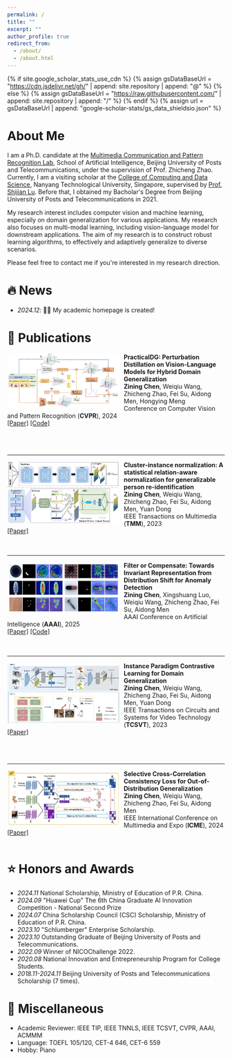 ```yaml
---
permalink: /
title: ""
excerpt: ""
author_profile: true
redirect_from: 
  - /about/
  - /about.html
---
```


{% if site.google_scholar_stats_use_cdn %}
{% assign gsDataBaseUrl = "https://cdn.jsdelivr.net/gh/" | append: site.repository | append: "@" %}
{% else %}
{% assign gsDataBaseUrl = "https://raw.githubusercontent.com/" | append: site.repository | append: "/" %}
{% endif %}
{% assign url = gsDataBaseUrl | append: "google-scholar-stats/gs_data_shieldsio.json" %}

<span class='anchor' id='about-me'></span>

# About Me

I am a Ph.D. candidate at the [Multimedia Communication and Pattern Recognition Lab](https://mcprl.com/), School of Artificial Intelligence, Beijing University of Posts and Telecommunications, under the supervision of Prof. Zhicheng Zhao. Currently, I am a visiting scholar at the [College of Computing and Data Science](https://www.ntu.edu.sg/computing), Nanyang Technological University, Singapore, supervised by [Prof. Shijian Lu](https://personal.ntu.edu.sg/shijian.lu/). Before that, I obtained my Bacholar's Degree from Beijing University of Posts and Telecommunications in 2021.

My research interest includes computer vision and machine learning, especially on domain generalization for various applications. My research also focuses on multi-modal learning, including vision-language model for downstream applications. The aim of my research is to construct robust learning algorithms, to effectively and adaptively generalize to diverse scenarios.

Please feel free to contact me if you're interested in my research direction.



# 🔥 News 
- *2024.12*: 🎉🎉 My academic homepage is created!



# 📝 Publications 
<img src="../images/cvpr.jpg" width="260" height="auto" alt="" align="left" style="padding-right: 10px;">

**PracticalDG: Perturbation Distillation on Vision-Language Models for Hybrid Domain Generalization**<br>
**Zining Chen**, Weiqiu Wang, Zhicheng Zhao, Fei Su, Aidong Men, Hongying Meng<br>
Conference on Computer Vision and Pattern Recognition (**CVPR**), 2024<br>
<a href="https://openaccess.thecvf.com/content/CVPR2024/papers/Chen_PracticalDG_Perturbation_Distillation_on_Vision-Language_Models_for_Hybrid_Domain_Generalization_CVPR_2024_paper.pdf">[Paper]</a>
<a href="https://github.com/znchen666/HDG">[Code]</a><br> 
<br>
<br>
<br>

---
<img src="../images/tmm.jpg" width="260" height="auto" alt="" align="left" style="padding-right: 10px;">

**Cluster-instance normalization: A statistical relation-aware normalization for generalizable person re-identification**<br>
**Zining Chen**, Weiqiu Wang, Zhicheng Zhao, Fei Su, Aidong Men, Yuan Dong<br>
IEEE Transactions on Multimedia (**TMM**), 2023<br>
<a href="https://ieeexplore.ieee.org/document/10243072">[Paper]</a>
<br>
<br>
<br>

---
<img src="../images/aaai.jpg" width="260" height="auto" alt="" align="left" style="padding-right: 10px;">

**Filter or Compensate: Towards Invariant Representation from Distribution Shift for Anomaly Detection**<br>
**Zining Chen**, Xingshuang Luo, Weiqiu Wang, Zhicheng Zhao, Fei Su, Aidong Men<br>
AAAI Conference on Artificial Intelligence (**AAAI**), 2025<br>
<a href="https://arxiv.org/abs/2412.10115">[Paper]</a>
<a href="https://github.com/znchen666/FiCo">[Code]</a>
<br>
<br>
<br>

---
<img src="../images/tcsvt.jpg" width="260" height="140" alt="" align="left" style="padding-right: 10px;">

**Instance Paradigm Contrastive Learning for Domain Generalization**<br>
**Zining Chen**, Weiqiu Wang, Zhicheng Zhao, Fei Su, Aidong Men, Yuan Dong<br>
IEEE Transactions on Circuits and Systems for Video Technology (**TCSVT**), 2023<br>
<a href="https://ieeexplore.ieee.org/document/10163491/">[Paper]</a><br>
<br>
<br>
<br>

---
<img src="../images/icme.jpg" width="260" height="130" alt="" align="left" style="padding-right: 10px;">

**Selective Cross-Correlation Consistency Loss for Out-of-Distribution Generalization**<br>
**Zining Chen**, Weiqiu Wang, Zhicheng Zhao, Fei Su, Aidong Men<br>
IEEE International Conference on Multimedia and Expo (**ICME**), 2024<br>
<a href="https://ieeexplore.ieee.org/document/10688222/">[Paper]</a><br>
<br>



# ⭐ Honors and Awards
- *2024.11* National Scholarship, Ministry of Education of P.R. China.
- *2024.09* "Huawei Cup" The 6th China Graduate AI Innovation Competition - National Second Prize
- *2024.07* China Scholarship Council (CSC) Scholarship, Ministry of Education of P.R. China.
- *2023.10* "Schlumberger" Enterprise Scholarship.
- *2023.10* Outstanding Graduate of Beijing University of Posts and Telecommunications.
- *2022.09* Winner of NICOChallenge 2022.
- *2020.08* National Innovation and Entrepreneurship Program for College Students.
- *2018.11-2024.11* Beijing University of Posts and Telecommunications Scholarship (7 times).



# 🚩 Miscellaneous
- Academic Reviewer:
  IEEE TIP, IEEE TNNLS, IEEE TCSVT, CVPR, AAAI, ACMMM
- Language:
  TOEFL 105/120, CET-4 646, CET-6 559
- Hobby:
  Piano




